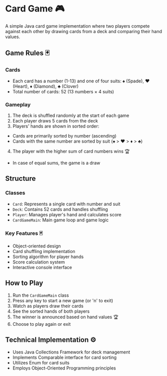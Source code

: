# Card Game 🎮
A simple Java card game implementation where two players compete against each other by drawing cards from a deck and comparing their hand values.

## Game Rules 🃏
### Cards
- Each card has a number (1-13) and one of four suits: ♠️ (Spade), ♥️ (Heart), ♦️ (Diamond), ♣️ (Clover)
- Total number of cards: 52 (13 numbers × 4 suits)

### Gameplay
1. The deck is shuffled randomly at the start of each game
2. Each player draws 5 cards from the deck
3. Players' hands are shown in sorted order:
  - Cards are primarily sorted by number (ascending)
  - Cards with the same number are sorted by suit (♠️ > ♥️ > ♦️ > ♣️)
4. The player with the higher sum of card numbers wins 🏆
  - In case of equal sums, the game is a draw

## Structure
### Classes 
- `Card`: Represents a single card with number and suit
- `Deck`: Contains 52 cards and handles shuffling
- `Player`: Manages player's hand and calculates score
- `CardGameMain`: Main game loop and game logic

### Key Features 🃏
- Object-oriented design
- Card shuffling implementation
- Sorting algorithm for player hands
- Score calculation system
- Interactive console interface

## How to Play
1. Run the `CardGameMain` class
2. Press any key to start a new game (or 'n' to exit)
3. Watch as players draw their cards
4. See the sorted hands of both players
5. The winner is announced based on hand values 🏆
6. Choose to play again or exit

## Technical Implementation ⚙️
- Uses Java Collections Framework for deck management
- Implements Comparable interface for card sorting
- Utilizes Enum for card suits
- Employs Object-Oriented Programming principles
